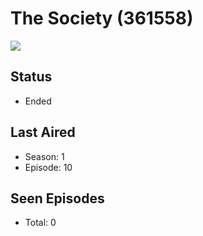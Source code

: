 # The Society (361558)

<img src="https://dg31sz3gwrwan.cloudfront.net/poster/361558/1349931-0-optimized.jpg" />

## Status
* Ended
## Last Aired
* Season: 1
* Episode: 10
## Seen Episodes
* Total: 0
